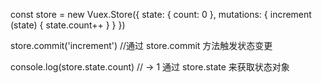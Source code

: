 const store = new Vuex.Store({
	state: {
    		count: 0
  	},
  	mutations: {
    		increment (state) {
      			state.count++
    		}
  	}
})

store.commit('increment')			//通过 store.commit 方法触发状态变更

console.log(store.state.count) 			// -> 1		通过 store.state 来获取状态对象
